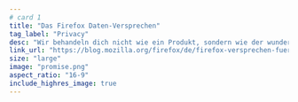 ```yaml
---
# card 1
title: "Das Firefox Daten-Versprechen"
tag_label: "Privacy"
desc: "Wir behandeln dich nicht wie ein Produkt, sondern wie der wunderbare Mensch, der du bist. Lies hier mehr über unser Versprechen für deine persönlichen Daten."
link_url: "https://blog.mozilla.org/firefox/de/firefox-versprechen-fuer-deine-persoenlichen-daten/?utm_source=www.mozilla.org&utm_medium=referral&utm_campaign=homepage&utm_content=card"
size: "large"
image: "promise.png"
aspect_ratio: "16-9"
include_highres_image: true
---
```

